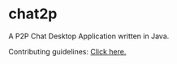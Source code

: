 # chat2p
A P2P Chat Desktop Application written in Java.

Contributing guidelines: [Click here.](/LRektor/chat2p/blob/master/CONTRIBUTING.md)
